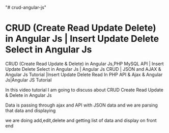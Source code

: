 "# crud-angular-js" 

CRUD (Create Read Update Delete) in Angular Js | Insert Update Delete Select in Angular Js
============================================================================================


CRUD (Create Read Update & Delete) in Angular Js,PHP MySQL API | Insert Update Delete Select in Angular Js  | Angular Js CRUD | JSON and AJAX & Angular Js Tutorial |Insert Update Delete Read In PHP API &  Ajax & Angular Js|Angular JS Tutorial

In this video tutorial I am going to discuss about CRUD Create Read Update & Delete in Angular Js

Data is passing through ajax and API with JSON data
and we are parsing that data and displaying

we are doing add,edit,delete and getting list of data
and display on front end
